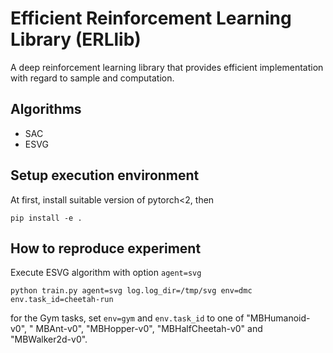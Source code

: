 # Efficient Reinforcement Learning Library (ERLlib)

A deep reinforcement learning library that provides efficient implementation with regard
to sample and computation.

## Algorithms

- SAC
- ESVG

## Setup execution environment

At first, install suitable version of pytorch<2, then

```shell
pip install -e .
```

## How to reproduce experiment

Execute ESVG algorithm with option `agent=svg`

```shell 
python train.py agent=svg log.log_dir=/tmp/svg env=dmc env.task_id=cheetah-run
```

for the Gym tasks, set `env=gym` and `env.task_id` to one of "MBHumanoid-v0", "
MBAnt-v0", "MBHopper-v0", "MBHalfCheetah-v0" and "MBWalker2d-v0".
